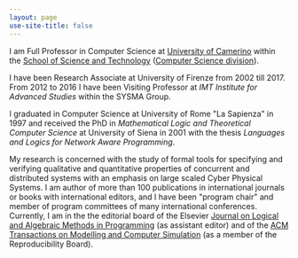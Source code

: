 ```yaml
---
layout: page
use-site-title: false
---
```


I am Full Professor in Computer Science at [University of Camerino](http://www.unicam.it) within the [School of Science and Technology](http://sst.unicam.it) ([Computer Science division](http://www.cs.unicam.it)). 

I have been Research Associate at University of Firenze from 2002 till 2017. From 2012 to 2016 I have been Visiting Professor at _IMT Institute for Advanced Studies_ within the SYSMA Group. 

I graduated in Computer Science at University of Rome "La Sapienza" in 1997 and received the PhD in _Mathematical Logic and Theoretical Computer Science_ at University of Siena in 2001 with the thesis _Languages and Logics for Network Aware Programming_.


My research is concerned with the study of formal tools for specifying and verifying qualitative and quantitative properties of concurrent and distributed systems with an emphasis on large scaled Cyber Physical Systems. I am author of more than 100 publications in international journals or books with international editors, and I have been "program chair" and member of program committees of many international conferences. Currently, I am in the the editorial board of the  Elsevier [Journal on Logical and Algebraic Methods in Programming](https://www.journals.elsevier.com/journal-of-logical-and-algebraic-methods-in-programming) (as assistant editor) and of the [ACM Transactions on Modelling and Computer Simulation](https://tomacs.acm.org) (as a member of the Reproducibility Board).

